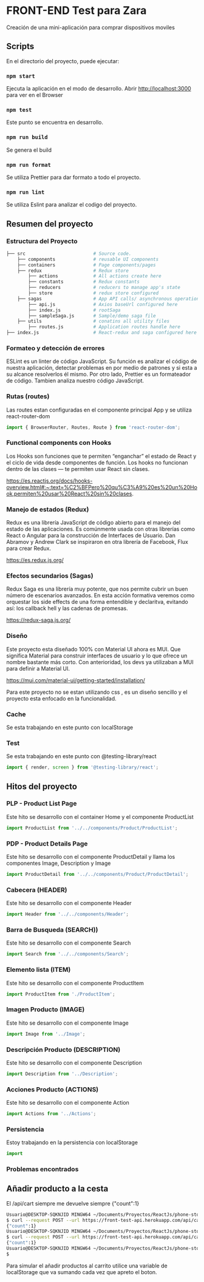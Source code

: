 # FRONT-END Test para Zara

Creación de una mini-aplicación para comprar dispositivos moviles

## Scripts

En el directorio del proyecto, puede ejecutar:

### `npm start`

Ejecuta la aplicación en el modo de desarrollo.
Abrir [http://localhost:3000](http://localhost:3000) para ver en el Browser

### `npm test`

Este punto se encuentra en desarrollo.

### `npm run build`

Se genera el build

### `npm run format`

Se utiliza Prettier para dar formato a todo el proyecto.

### `npm run lint`

Se utiliza Eslint para analizar el codigo del proyecto.

## Resumen del proyecto

### Estructura del Proyecto

```sh
├── src                         # Source code.
    ├── components              # reusable UI components
    ├── containers              # Page components/pages
    ├── redux                   # Redux store
        ├── actions             # All actions create here
        ├── constants           # Redux constants
        ├── reducers            # reducers to manage app's state
        ├── store               # redux store configured
    ├── sagas                   # App API calls/ asynchronous operations handle here
        ├── api.js              # Axios baseUrl configured here
        ├── index.js            # rootSaga
        ├── sampleSaga.js       # Sample/demo saga file
    ├── utils                   # conatins all utility files
        ├── routes.js           # Application routes handle here
├── index.js                    # React-redux and saga configured here
```

### Formateo y detección de errores

ESLint es un linter de código JavaScript. Su función es analizar el código de nuestra aplicación, detectar problemas en por medio de patrones y si esta a su alcance resolverlos él mismo. Por otro lado, Prettier es un formateador de código. Tambien analiza nuestro código JavaScript.

### Rutas (routes)

Las routes estan configuradas en el componente principal App y se utiliza react-router-dom

```javascript
import { BrowserRouter, Routes, Route } from 'react-router-dom';
```

### Functional components con Hooks

Los Hooks son funciones que te permiten “enganchar” el estado de React y el ciclo de vida desde componentes de función. Los hooks no funcionan dentro de las clases — te permiten usar React sin clases.

https://es.reactjs.org/docs/hooks-overview.html#:~:text=%C2%BFPero%20qu%C3%A9%20es%20un%20Hook,permiten%20usar%20React%20sin%20clases.

### Manejo de estados (Redux)

Redux es una librería JavaScript de código abierto para el manejo del estado de las aplicaciones. Es comúnmente usada con otras librerías como React o Angular para la construcción de Interfaces de Usuario. Dan Abramov y Andrew Clark se inspiraron en otra librería de Facebook, Flux ​ para crear Redux.

https://es.redux.js.org/

### Efectos secundarios (Sagas)

Redux Saga es una librería muy potente, que nos permite cubrir un buen número de escenarios avanzados. En esta acción formativa veremos como orquestar los side effects de una forma entendible y declaritva, evitando así: los callback hell y las cadenas de promesas.

https://redux-saga.js.org/

### Diseño

Este proyecto esta diseñado 100% con Material UI ahora es MUI. Que significa Material para construir interfaces de usuario y lo que ofrece un nombre bastante más corto. Con anterioridad, los devs ya utilizaban a MUI para definir a Material UI.

https://mui.com/material-ui/getting-started/installation/

Para este proyecto no se estan utilizando css , es un diseño sencillo y el proyecto esta enfocado en la funcionalidad.

### Cache

Se esta trabajando en este punto con localStorage

### Test

Se esta trabajando en este punto con @testing-library/react

```javascript
import { render, screen } from '@testing-library/react';
```

## Hitos del proyecto

### PLP - Product List Page

Este hito se desarrollo con el container Home y el componente ProductList

```javascript
import ProductList from '../../components/Product/ProductList';
```

### PDP - Product Details Page

Este hito se desarrollo con el componente ProductDetail y llama los componentes Image, Description y Image

```javascript
import ProductDetail from '../../components/Product/ProductDetail';
```

### Cabecera (HEADER)

Este hito se desarrollo con el componente Header

```javascript
import Header from '../../components/Header';
```

### Barra de Busqueda (SEARCH))

Este hito se desarrollo con el componente Search

```javascript
import Search from '../../components/Search';
```

### Elemento lista (ITEM)

Este hito se desarrollo con el componente ProductItem

```javascript
import ProductItem from './ProductItem';
```

### Imagen Producto (IMAGE)

Este hito se desarrollo con el componente Image

```javascript
import Image from '../Image';
```

### Descripción Producto (DESCRIPTION)

Este hito se desarrollo con el componente Description

```javascript
import Description from '../Description';
```

### Acciones Producto (ACTIONS)

Este hito se desarrollo con el componente Action

```javascript
import Actions from '../Actions';
```

### Persistencia

Estoy trabajando en la persistencia con localStorage

```javascript
import

```

### Problemas encontrados

## Añadir producto a la cesta

El /api/cart siempre me devuelve siempre {"count":1}

```sh
Usuario@DESKTOP-SQKNJID MINGW64 ~/Documents/Proyectos/ReactJs/phone-store (dev)
$ curl --request POST --url https://front-test-api.herokuapp.com/api/cart --header 'Content-Type: application/json' --cookie session_id=s%253AfymgFc2GClnXnooF4M7ALf5dgpUiifm4.hecHy2mhJ3E%252F3yKY5XRLfl8vlDEmNusT5WG6OG2KhdM --data '{"id": "owhq-O7mvLqthfcmkT7Wo", "colorCode": 1,"storageCode": 4}'
{"count":1}
Usuario@DESKTOP-SQKNJID MINGW64 ~/Documents/Proyectos/ReactJs/phone-store (dev)
$ curl --request POST --url https://front-test-api.herokuapp.com/api/cart --header 'Content-Type: application/json' --cookie session_id=s%253AfymgFc2GClnXnooF4M7ALf5dgpUiifm4.hecHy2mhJ3E%252F3yKY5XRLfl8vlDEmNusT5WG6OG2KhdM --data '{"id": "owhq-O7mvLqthfcmkT7Wo", "colorCode": 1,"storageCode": 4}'
{"count":1}
Usuario@DESKTOP-SQKNJID MINGW64 ~/Documents/Proyectos/ReactJs/phone-store (dev)
$
```

Para simular el añadir productos al carrito utilice una variable de localStorage que va sumando cada vez que apreto el boton.
